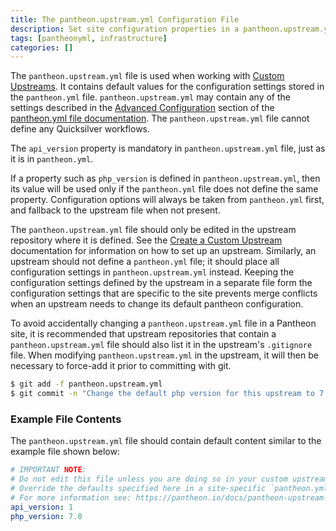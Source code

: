 ```yaml
---
title: The pantheon.upstream.yml Configuration File
description: Set site configuration properties in a pantheon.upstream.yml file, stored in the root of your upstream repository.
tags: [pantheonyml, infrastructure]
categories: []
---
```


The `pantheon.upstream.yml` file is used when working with [Custom Upstreams](/docs/custom-upstream/). It contains default values for the configuration settings stored in the `pantheon.yml` file. `pantheon.upstream.yml` may contain any of the settings described in the [Advanced Configuration](/docs/pantheon-yml/#advanced-site-configuration) section of the [pantheon.yml file documentation](/docs/pantheon-yml). The `pantheon.upstream.yml` file cannot define any Quicksilver workflows.

The `api_version` property is mandatory in `pantheon.upstream.yml` file, just as it is in `pantheon.yml`.

If a property such as `php_version` is defined in `pantheon.upstream.yml`, then its value will be used only if the `pantheon.yml` file does not define the same property. Configuration options will always be taken from `pantheon.yml` first, and fallback to the upstream file when not present.

The `pantheon.upstream.yml` file should only be edited in the upstream repository where it is defined. See the [Create a Custom Upstream](/docs/create-custom-upstream) documentation for information on how to set up an upstream. Similarly, an upstream should not define a `pantheon.yml` file; it should place all configuration settings in `pantheon.upstream.yml` instead. Keeping the configuration settings defined by the upstream in a separate file form the configuration settings that are specific to the site prevents merge conflicts when an upstream needs to change its default pantheon configuration.

To avoid accidentally changing a `pantheon.upstream.yml` file in a Pantheon site, it is recommended that upstream repositories that contain a `pantheon.upstream.yml` file should also list it in the upstream's `.gitignore` file. When modifying `pantheon.upstream.yml` in the upstream, it will then be necessary to force-add it prior to committing with git.

```bash
$ git add -f pantheon.upstream.yml
$ git commit -n "Change the default php version for this upstream to 7.0"
```

### Example File Contents

The `pantheon.upstream.yml` file should contain default content similar to the example file shown below:
```yaml
# IMPORTANT NOTE:
# Do not edit this file unless you are doing so in your custom upstream repository.
# Override the defaults specified here in a site-specific `pantheon.yml` file.
# For more information see: https://pantheon.io/docs/pantheon-upstream-yml
api_version: 1
php_version: 7.0
```

